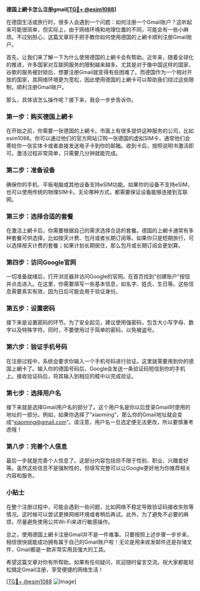 **德国上網卡怎么注册gmail[[TG💪+ @esim1088](https://t.me/s/esim1088)]**

在德国生活或旅行时，很多人会遇到一个问题：如何注册一个Gmail账户？这听起来可能很简单，但实际上，由于网络环境和地理位置的不同，可能会有一些小麻烦。不过别担心，这篇文章将手把手教你如何使用德国的上網卡顺利注册Gmail账户。

首先，让我们来了解一下为什么使用德国的上網卡会有帮助。近年来，随着全球化的推进，许多国家对互联网服务的限制越来越多。尤其是对于像中国这样的国家，谷歌的服务被封锁后，想要注册Gmail就变得有些困难了。而德国作为一个相对开放的国家，其网络环境更为宽松，因此使用德国的上網卡可以帮助我们绕过这些限制，顺利注册Gmail账户。

那么，具体该怎么操作呢？接下来，我会一步步告诉你。

### 第一步：购买德国上網卡

在开始之前，你需要一张德国的上網卡。市面上有很多提供这种服务的公司，比如esim1088。你可以通过他们的官方网站订购一张德国的虚拟SIM卡，通常他们会寄给你一张实体卡或者直接发送电子卡到你的邮箱。收到卡后，按照说明书激活即可。激活过程非常简单，只需要几分钟就能完成。

### 第二步：准备设备

确保你的手机、平板电脑或其他设备支持eSIM功能。如果你的设备不支持eSIM，也可以使用传统的物理SIM卡。无论哪种方式，都需要保证设备能够连接到互联网。

### 第三步：选择合适的套餐

在激活上網卡后，你需要根据自己的需求选择合适的套餐。德国的上網卡通常有多种套餐可供选择，比如按天计费、包月或者长期订阅等。如果你只是短期旅行，可以选择按天计费的套餐；如果计划长期居住，那么包月或长期订阅会更划算。

### 第四步：访问Google官网

一切准备就绪后，打开浏览器并访问Google的官网。在首页找到“创建账户”按钮并点击进入。在这里，你需要填写一些基本信息，如名字、姓氏、生日等。这些信息需要真实有效，因为日后可能会用于验证身份。

### 第五步：设置密码

接下来是设置密码的环节。为了安全起见，建议使用强密码，包含大小写字母、数字以及特殊字符。同时，不要使用过于简单的密码，以免被盗号。

### 第六步：验证手机号码

在注册过程中，系统会要求你输入一个手机号码进行验证。这里就需要用到你的德国上網卡了。输入你的德国号码后，Google会发送一条验证码短信到你的手机上。接收验证码后，将其输入到相应的框中以完成验证。

### 第七步：选择用户名

接下来就是选择Gmail用户名的部分了。这个用户名是你以后登录Gmail时使用的地址的一部分。例如，如果你选择了“xiaoming”，那么你的Gmail地址就会变成“xiaoming@gmail.com”。请注意，用户名一旦选定便无法更改，所以要慎重考虑哦！

### 第八步：完善个人信息

最后一步就是完善个人信息了。这部分内容包括但不限于性别、职业、兴趣爱好等。虽然这些信息不是强制性的，但填写完整可以让Google更好地为你推荐相关内容和服务。

### 小贴士

在整个注册过程中，可能会遇到一些问题，比如网络不稳定导致验证码接收失败等情况。这时候可以尝试更换网络环境或者稍后再试。此外，为了避免不必要的麻烦，尽量避免使用公共Wi-Fi来进行敏感操作。

总之，使用德国上網卡注册Gmail并不是一件难事。只要按照上述步骤一步步来，相信很快就能成功拥有属于自己的Gmail账户啦！无论是用来收发邮件还是存储文件，Gmail都是一款非常实用且强大的工具。

希望这篇文章对你有所帮助。如果有任何疑问，欢迎随时留言交流。祝大家都能轻松搞定Gmail注册，享受便捷的网络生活！

[[TG💪+ @esim1088](https://t.me/s/esim1088) ![Image](https://i.postimg.cc/4NQfJmqS/Snipaste-2025-05-13-00-14-12.png)]